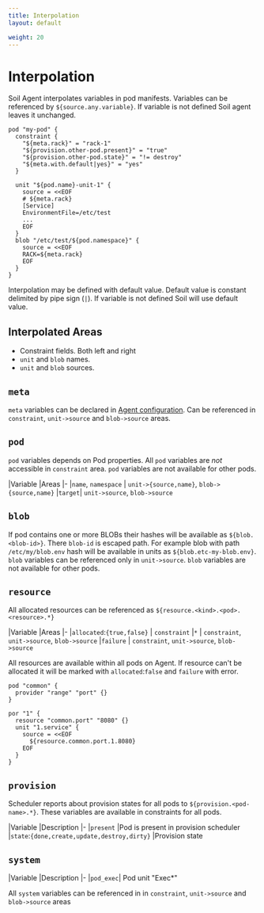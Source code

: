 ```yaml
---
title: Interpolation
layout: default

weight: 20
---
```


# Interpolation

Soil Agent interpolates variables in pod manifests. Variables can be referenced by `${source.any.variable}`. If variable is not defined Soil agent leaves it unchanged.  

```hcl
pod "my-pod" {
  constraint {
    "${meta.rack}" = "rack-1"
    "${provision.other-pod.present}" = "true"
    "${provision.other-pod.state}" = "!= destroy"
    "${meta.with.default|yes}" = "yes"
  }

  unit "${pod.name}-unit-1" {
    source = <<EOF
    # ${meta.rack}
    [Service]
    EnvironmentFile=/etc/test
    ...
    EOF
  }
  blob "/etc/test/${pod.namespace}" {
    source = <<EOF
    RACK=${meta.rack}
    EOF
  }
}
```

Interpolation may be defined with default value. Default value is constant delimited by pipe sign (`|`). If variable is not defined Soil will use default value.

## Interpolated Areas

* Constraint fields. Both left and right
* `unit` and `blob` names.
* `unit` and `blob` sources.

## `meta`

`meta` variables can be declared in [Agent configuration]({{site.baseurl}}/agent/configuration). Can be referenced in `constraint`, `unit->source` and `blob->source` areas.

## `pod`

`pod` variables depends on Pod properties. All `pod` variables are *not* accessible in `constraint` area. `pod` variables are not available for other pods.

|Variable   |Areas
|-
|`name`, `namespace`  | `unit->{source,name}`, `blob->{source,name}`
|`target`| `unit->source`, `blob->source`

## `blob`

If pod contains one or more BLOBs their hashes will be available as `${blob.<blob-id>}`. There `blob-id` is escaped path. For example blob with path `/etc/my/blob.env` hash will be available in units as `${blob.etc-my-blob.env}`. `blob` variables can be referenced only in `unit->source`. `blob` variables are not available for other pods.

## `resource`

All allocated resources can be referenced as `${resource.<kind>.<pod>.<resource>.*}`

|Variable   |Areas
|-
|`allocated`:`{true,false}`    | `constraint`
|`*`                           | `constraint`, `unit->source`, `blob->source`
|`failure`                     | `constraint`, `unit->source`, `blob->source`

All resources are available within all pods on Agent. If resource can't be allocated it will be marked with `allocated`:`false` and `failure` with error.

```hcl
pod "common" {
  provider "range" "port" {}
}

por "1" {
  resource "common.port" "8080" {}
  unit "1.service" {
    source = <<EOF
      ${resource.common.port.1.8080}
    EOF
  }
}
```

## `provision`

Scheduler reports about provision states for all pods to `${provision.<pod-name>.*}`. These variables are available in constraints for all pods. 

|Variable   |Description
|-
|`present`                                      |Pod is present in provision scheduler
|`state`:`{done,create,update,destroy,dirty}`   |Provision state 

## `system`

|Variable   |Description
|-
|`pod_exec`| Pod unit "Exec*"

All `system` variables can be referenced in in `constraint`, `unit->source` and `blob->source` areas
